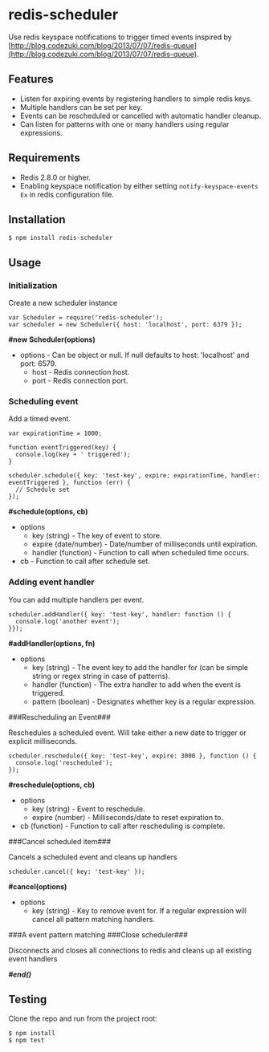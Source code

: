 redis-scheduler
===============

Use redis keyspace notifications to trigger timed events inspired by [http://blog.codezuki.com/blog/2013/07/07/redis-queue](http://blog.codezuki.com/blog/2013/07/07/redis-queue). 

## Features
* Listen for expiring events by registering handlers to simple redis keys.
* Multiple handlers can be set per key.
* Events can be rescheduled or cancelled with automatic handler cleanup.
* Can listen for patterns with one or many handlers using regular expressions.

## Requirements
* Redis 2.8.0 or higher.
* Enabling keyspace notification by either setting `notify-keyspace-events Ex` in redis configuration file.

## Installation

```
$ npm install redis-scheduler
```

## Usage

### Initialization

Create a new scheduler instance

```
var Scheduler = require('redis-scheduler');
var scheduler = new Scheduler({ host: 'localhost', port: 6379 });
```

**#new Scheduler(options)**
* options - Can be object or null. If null defaults to host: 'localhost' and port: 6579.
  * host - Redis connection host.
  * port - Redis connection port.

### Scheduling event

Add a timed event.

```
var expirationTime = 1000;

function eventTriggered(key) {
  console.log(key + ' triggered');
}

scheduler.schedule({ key: 'test-key', expire: expirationTime, handler: eventTriggered }, function (err) {
  // Schedule set
});
```

**#schedule(options, cb)**
* options
  * key (string) - The key of event to store.
  * expire (date/number) - Date/number of milliseconds until expiration.
  * handler (function) - Function to call when scheduled time occurs.
* cb - Function to call after schedule set.

### Adding event handler

You can add multiple handlers per event.

```
scheduler.addHandler({ key: 'test-key', handler: function () {
  console.log('another event');
}});
```

**#addHandler(options, fn)**
* options
  * key (string) - The event key to add the handler for (can be simple string or regex string in case of patterns).
  * handler (function) - The extra handler to add when the event is triggered.
  * pattern (boolean) - Designates whether key is a regular expression. 

###Rescheduling an Event###

Reschedules a scheduled event. Will take either a new date to trigger or explicit milliseconds. 

```
scheduler.reschedule({ key: 'test-key', expire: 3000 }, function () {
  console.log('rescheduled');
});
```

**#reschedule(options, cb)**
* options
  * key (string) - Event to reschedule.
  * expire (number) - Milliseconds/date to reset expiration to.
* cb (function) - Function to call after rescheduling is complete.

###Cancel scheduled item###

Cancels a scheduled event and cleans up handlers

```
scheduler.cancel({ key: 'test-key' });
```

**#cancel(options)**
* options
  * key (string) - Key to remove event for. If a regular expression will cancel all pattern matching handlers.

###A event pattern matching
###Close scheduler###

Disconnects and closes all connections to redis and cleans up all existing event handlers

***#end()***

## Testing

Clone the repo and run from the project root:

```
$ npm install
$ npm test
```
